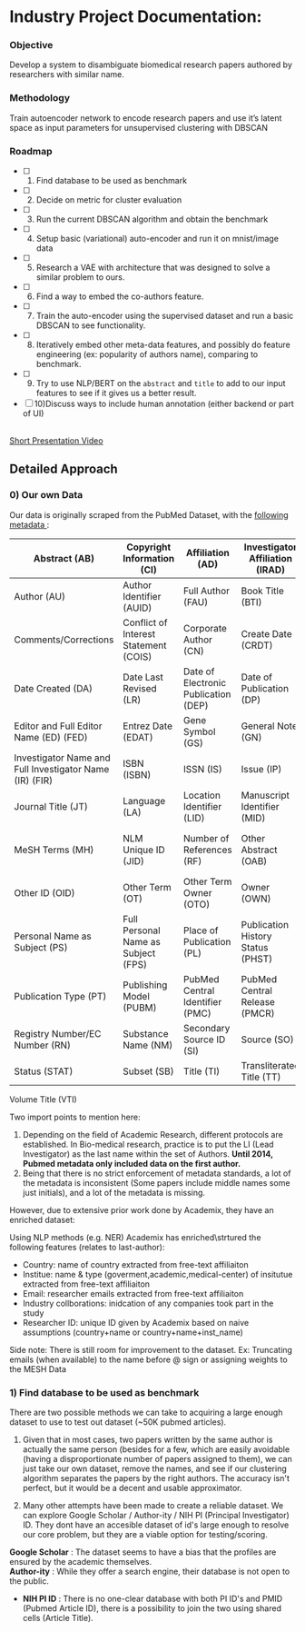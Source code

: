 <h1>Industry Project Documentation:</h1>

<h3>Objective</h3>

Develop a system to disambiguate biomedical research papers authored by researchers with similar name.

<h3>Methodology</h3>

Train autoencoder network to encode research papers and use it’s latent space as input parameters for unsupervised clustering with DBSCAN

<h3>Roadmap</h3>

- [ ] 1) Find database to be used as benchmark<br>
- [ ] 2) Decide on metric for cluster evaluation<br>
- [ ] 3) Run the current DBSCAN algorithm and obtain the benchmark<br>
- [ ] 4) Setup basic (variational) auto-encoder and run it on mnist/image data<br>
- [ ] 5) Research a VAE with architecture that was designed to solve a similar problem to ours.<br>
- [ ] 6) Find a way to embed the co-authors feature.<br>
- [ ] 7) Train the auto-encoder using the supervised dataset and run a basic DBSCAN to see functionality.<br>
- [ ] 8) Iteratively embed other meta-data features, and possibly do feature engineering (ex: popularity of authors name), comparing to benchmark.<br>
- [ ] 9) Try to use NLP/BERT on the `abstract` and `title` to add to our input features to see if it gives us a better result.<br>
- [ ] 10)Discuss ways to include human annotation (either backend or part of UI)<br>
<br>
<a href="https://drive.google.com/open?id=111D3DuSWclGpsgyv009pgCFsnXrZOJr4">Short Presentation Video</a>
<br>

<h2>Detailed Approach</h2>

<h3> 0) Our own Data </h3>

Our data is originally scraped from the PubMed Dataset, with the <a href="https://www.nlm.nih.gov/bsd/mms/medlineelements.html"> following metadata </a>:


Abstract	(AB)|Copyright Information	(CI) | Affiliation	(AD)|Investigator Affiliation	(IRAD) |Article Identifier	(AID)
------------- | ------------- | ------------- | ------------- | -------------
Author	(AU) | Author Identifier	(AUID) | Full Author	(FAU) | Book Title	(BTI) | Collection Title	(CTI)
Comments/Corrections | Conflict of Interest Statement	(COIS) | Corporate Author	(CN) | Create Date	(CRDT) | Date Completed	(DCOM)
Date Created	(DA) | Date Last Revised	(LR) | Date of Electronic Publication	(DEP) | Date of Publication	(DP) |Edition	(EN)
Editor and Full Editor Name	(ED) (FED) | Entrez Date	(EDAT) | Gene Symbol	(GS) | General Note	(GN) | Grant Number	(GR)
Investigator Name and Full Investigator Name	(IR) (FIR) | ISBN	(ISBN) | ISSN	(IS) | Issue	(IP) | Journal Title Abbreviation	(TA)
Journal Title	(JT) | Language	(LA) | Location Identifier	(LID) | Manuscript Identifier	(MID) | MeSH Date	(MHDA)
MeSH Terms	(MH) | NLM Unique ID	(JID) | Number of References	(RF) | Other Abstract	(OAB) | Other Copyright Information	(OCI)
Other ID	(OID) | Other Term	(OT) | Other Term Owner	(OTO) | Owner	(OWN) | Pagination	(PG)
Personal Name as Subject	(PS) | Full Personal Name as Subject	(FPS) | Place of Publication	(PL) | Publication History Status	(PHST) | Publication Status	(PST)
Publication Type	(PT) | Publishing Model	(PUBM) | PubMed Central Identifier	(PMC) | PubMed Central Release	(PMCR) | PubMed Unique Identifier	(PMID)
Registry Number/EC Number	(RN) | Substance Name	(NM) | Secondary Source ID	(SI) | Source	(SO) | Space Flight Mission	(SFM)
Status	(STAT) | Subset	(SB) | Title	(TI) | Transliterated Title	(TT) | Volume	(VI)
Volume Title	(VTI)

Two import points to mention here: <br>
1) Depending on the field of Academic Research, different protocols are established. In Bio-medical research, practice is to put the LI (Lead Investigator)
as the last name within the set of Authors. **Until 2014, Pubmed metadata only included data on the first author.**
2) Being that there is no strict enforcement of metadata standards, a lot of the metadata is inconsistent (Some papers include middle names some just initials), and a lot of the metadata is missing.

However, due to extensive prior work done by Academix, they have an enriched dataset:

Using NLP methods (e.g. NER) Academix has enriched\strtured the following features (relates to last-author):
- Country: name of country extracted from free-text affiliaiton 
- Institue: name & type (goverment,academic,medical-center) of insitutue extracted from free-text affiliaiton 
- Email: researcher emails extracted from free-text affiliaiton 
- Industry collborations: inidcation of any companies took part in the study
- Researcher ID: unique ID given by Academix based on naive assumptions (country+name or country+name+inst_name)

Side note: There is still room for improvement to the dataset. Ex: Truncating emails (when available) to the name before @ sign or assigning weights to the MESH Data

<h3> 1) Find database to be used as benchmark </h3>

There are two possible methods we can take to acquiring a large enough dataset to use to test out dataset (~50K pubmed articles).

1) Given that in most cases, two papers written by the same author is actually the same person (besides for a few, which are easily avoidable (having a disproportionate number of papers assigned to them),
we can just take our own dataset, remove the names, and see if our clustering algorithm separates the papers by the right authors. The accuracy isn't perfect, but it would be a decent and usable approximator.

2) Many other attempts have been made to create a reliable dataset. We can explore Google Scholar / Author-ity / NIH PI (Principal Investigator) ID. They dont have an accesible dataset of id's
large enough to resolve our core problem, but they are a viable option for testing/scoring.

**Google Scholar** : The dataset seems to have a bias that the profiles are ensured by the academic themselves.<br>
**Author-ity** : While they offer a search engine, their database is not open to the public.<br>
- **NIH PI ID** : There is no one-clear database with both PI ID's and PMID (Pubmed Article ID), there is a possibility to join the two using shared cells (Article Title).


